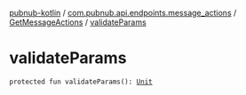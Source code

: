 [pubnub-kotlin](../../index.md) / [com.pubnub.api.endpoints.message_actions](../index.md) / [GetMessageActions](index.md) / [validateParams](./validate-params.md)

# validateParams

`protected fun validateParams(): `[`Unit`](https://kotlinlang.org/api/latest/jvm/stdlib/kotlin/-unit/index.html)